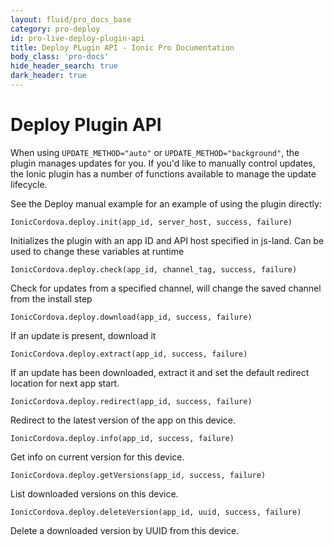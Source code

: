 ```yaml
---
layout: fluid/pro_docs_base
category: pro-deploy
id: pro-live-deploy-plugin-api
title: Deploy PLugin API - Ionic Pro Documentation
body_class: 'pro-docs'
hide_header_search: true
dark_header: true
---
```


# Deploy Plugin API

When using `UPDATE_METHOD="auto"` or `UPDATE_METHOD="background"`, the plugin manages updates for you. If you'd like to manually control updates, the Ionic plugin has a number of functions available to manage the update lifecycle.

See the Deploy manual example for an example of using the plugin directly:

`IonicCordova.deploy.init(app_id, server_host, success, failure)`

Initializes the plugin with an app ID and API host specified in js-land.  Can be used to change these variables at runtime

`IonicCordova.deploy.check(app_id, channel_tag, success, failure)`

Check for updates from a specified channel, will change the saved channel from the install step

`IonicCordova.deploy.download(app_id, success, failure)`

If an update is present, download it

`IonicCordova.deploy.extract(app_id, success, failure)`

If an update has been downloaded, extract it and set the default redirect location for next app start.

`IonicCordova.deploy.redirect(app_id, success, failure)`

Redirect to the latest version of the app on this device.

`IonicCordova.deploy.info(app_id, success, failure)`

Get info on current version for this device.

`IonicCordova.deploy.getVersions(app_id, success, failure)`

List downloaded versions on this device.

`IonicCordova.deploy.deleteVersion(app_id, uuid, success, failure)`

Delete a downloaded version by UUID from this device.

